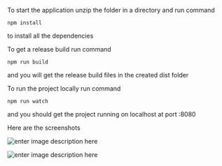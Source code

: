 To start the application unzip the folder in a directory and run command 

```
npm install
```
to install all the dependencies

To get a release build run command
 
```
npm run build
```
and you will get the release build files in the created dist folder

To run the project locally run command

```
npm run watch
```

and you should get the project running on localhost at port :8080

Here are the screenshots

![enter image description here][1]


![enter image description here][2]


  [1]: https://he-s3.s3.amazonaws.com/media/uploads/b1691e1.png
  [2]: https://he-s3.s3.amazonaws.com/media/uploads/bacb6ec.png